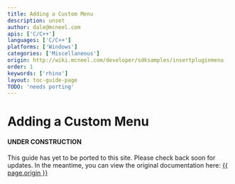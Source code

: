 ```yaml
---
title: Adding a Custom Menu
description: unset
author: dale@mcneel.com
apis: ['C/C++']
languages: ['C/C++']
platforms: ['Windows']
categories: ['Miscellaneous']
origin: http://wiki.mcneel.com/developer/sdksamples/insertpluginmenu
order: 1
keywords: ['rhino']
layout: toc-guide-page
TODO: 'needs porting'
---
```


# Adding a Custom Menu

<div class="bs-callout bs-callout-danger">
  <h4>UNDER CONSTRUCTION</h4>
  <p>This guide has yet to be ported to this site.  Please check back soon for updates.  
  In the meantime, you can view the original documentation here:
  <a href="{{ page.origin }}">{{ page.origin }}</a></p>
</div>

